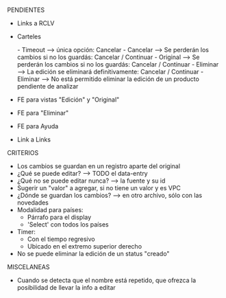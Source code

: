 PENDIENTES
- Links a RCLV
- Carteles
	<div id="tapar-el-fondo"></div>
	- Timeout	--> única opción: Cancelar
	- Cancelar	--> Se perderán los cambios si no los guardás: Cancelar / Continuar
	- Original	--> Se perderán los cambios si no los guardás: Cancelar / Continuar
	- Eliminar	--> La edición se eliminará definitivamente: Cancelar / Continuar
	- Eliminar	--> No está permitido eliminar la edición de un producto pendiente de analizar

- FE para vistas "Edición" y "Original"
- FE para "Eliminar"
- FE para Ayuda
- Link a Links

CRITERIOS
- Los cambios se guardan en un registro aparte del original
- ¿Qué se puede editar? --> TODO el data-entry
- ¿Qué no se puede editar nunca? --> la fuente y su id
- Sugerir un "valor" a agregar, si no tiene un valor y es VPC
- ¿Dónde se guardan los cambios? --> en otro archivo, sólo con las novedades
- Modalidad para países: 
	- Párrafo para el display
	- 'Select' con todos los países
- Timer:
	- Con el tiempo regresivo
	- Ubicado en el extremo superior derecho
- No se puede eliminar la edición de un status "creado"

MISCELANEAS
- Cuando se detecta que el nombre está repetido, que ofrezca la posibilidad de llevar la info a editar
